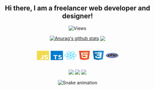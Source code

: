 <div align="center">
  
## Hi there, I am a freelancer web developer and designer!

<img src="https://komarev.com/ghpvc/?username=ruilimadev&style=flat-square&color=blue" alt="Views"/>

<a href="https://github.com/ruilimadev/github-readme-stats"><img align="center" src="https://github-readme-stats.vercel.app/api?username=ruilimadev&show_icons=true&include_all_commits=true&theme=vision-friendly-dark&hide_border=true" alt="Anurag's github stats" /></a> <a href="https://github.com/ruilimadev/github-readme-stats"><img align="center" src="https://github-readme-stats.vercel.app/api/top-langs/?username=ruilimadev&layout=compact&theme=vision-friendly-dark&hide_border=true" /></a>

<div style="display: inline_block"><br>
  <img align="center" alt="Rafa-Js" height="30" width="40" src="https://raw.githubusercontent.com/devicons/devicon/master/icons/javascript/javascript-plain.svg">
  <img align="center" alt="Rafa-Ts" height="30" width="40" src="https://raw.githubusercontent.com/devicons/devicon/master/icons/typescript/typescript-plain.svg">
  <img align="center" alt="Rafa-React" height="30" width="40" src="https://raw.githubusercontent.com/devicons/devicon/master/icons/react/react-original.svg">
  <img align="center" alt="Rafa-HTML" height="30" width="40" src="https://raw.githubusercontent.com/devicons/devicon/master/icons/html5/html5-original.svg">
  <img align="center" alt="Rafa-CSS" height="30" width="40" src="https://raw.githubusercontent.com/devicons/devicon/master/icons/css3/css3-original.svg">
  <img align="center" alt="Rafa-Php" height="30" width="40" src="https://raw.githubusercontent.com/devicons/devicon/master/icons/php/php-original.svg">
</div>
  
  ##
 
<div> 
  <a href="https://instagram.com/ruilimadesign" target="_blank"><img src="https://img.shields.io/badge/-Instagram-%23E4405F?style=for-the-badge&logo=instagram&logoColor=white" target="_blank"></a>
  <a href = "mailto:ruilimadev@gmail.com"><img src="https://img.shields.io/badge/-Gmail-%23333?style=for-the-badge&logo=gmail&logoColor=white" target="_blank"></a>
  <a href="https://linkedin.com/in/rui-lima-780a7a88/" target="_blank"><img src="https://img.shields.io/badge/-LinkedIn-%230077B5?style=for-the-badge&logo=linkedin&logoColor=white" target="_blank"></a> 
</div>
  
![Snake animation](https://github.com/rafaballerini2/rafaballerini2/blob/output/github-contribution-grid-snake.svg)
</div>


